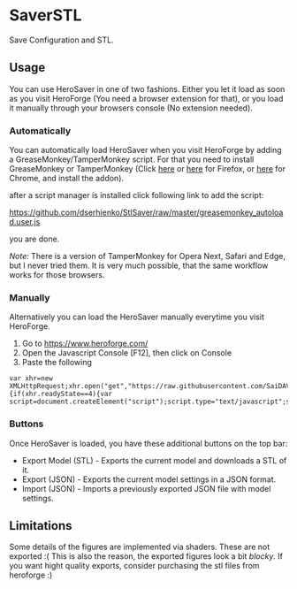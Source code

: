 SaverSTL
=========

Save Configuration and STL.

Usage
-----

You can use HeroSaver in one of two fashions. Either you let it load as soon as you visit HeroForge (You need a browser extension for that), or you load it manually through your browsers console (No extension needed).

### Automatically

You can automatically load HeroSaver when you visit HeroForge by adding a GreaseMonkey/TamperMonkey script. For that you need to install GreaseMonkey or TamperMonkey (Click [here](https://addons.mozilla.org/en-US/firefox/addon/greasemonkey/) or [here](https://addons.mozilla.org/en-US/firefox/addon/tampermonkey/) for Firefox, or [here](https://chrome.google.com/webstore/detail/tampermonkey/) for Chrome, and install the addon).

after a script manager is installed click following link to add the script: 

<https://github.com/dserhienko/StlSaver/raw/master/greasemonkey_autoload.user.js>

you are done.

*Note:* There is a version of TamperMonkey for Opera Next, Safari and Edge, but I never tried them. It is very much possible, that the same workflow works for those browsers.

### Manually

Alternatively you can load the HeroSaver manually everytime you visit HeroForge.

  1. Go to https://www.heroforge.com/
  2. Open the Javascript Console [F12], then click on Console
  3. Paste the following
  
```
var xhr=new XMLHttpRequest;xhr.open("get","https://raw.githubusercontent.com/SaiDAV/StlSaver/master/herosaver.js",true);xhr.onreadystatechange=function(){if(xhr.readyState==4){var script=document.createElement("script");script.type="text/javascript";script.text=xhr.responseText;document.body.appendChild(script)}};xhr.send(null);
```


### Buttons

Once HeroSaver is loaded, you have these additional buttons on the top bar: 

* Export Model (STL) - Exports the current model and downloads a STL of it.
* Export (JSON) - Exports the current model settings in a JSON format.
* Import (JSON) - Imports a previously exported JSON file with model settings.

Limitations
-----------

Some details of the figures are implemented via shaders. These are not exported :( This is also the reason, the exported figures look a bit _blocky_. If you want hight quality exports, consider purchasing the stl files from heroforge :)
